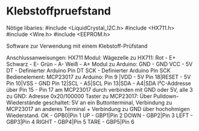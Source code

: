# Klebstoffpruefstand

  Nötige libaries:
    #include <LiquidCrystal_I2C.h>
    #include <HX711.h>
    #include <Wire.h>
    #include <EEPROM.h>

  Software zur Verwendung mit einem Klebstoff-Prüfstand
  
  
  Anschlussanweisungen:
     HX711 Modul:
       Wägezelle zu HX711:
         Rot     -   E+
         Schwarz -   E-
         Grün    -   A-
         Weiß    -   A+
       Modul zu Arduino:
         GND     -   GND
         VCC     -   5V
         DT      -   Definierter Arduino Pin DT
         SCK     -   Definierter Arduino Pin SCK
     Bedienelement:
       MCP23017 zu Arduino:
         Pin 9 |VDD    -   5V
         Pin 18|RESET  -   5V
         Pin 10|VSS    -   GND
         Pin 12|SCL    -   A5|SCL
         Pin 13|SDA    -   A4|SDA
         I²C-Addresse über Pin 15 - Pin 17 am MCP23017 durch verbinden mit GND oder 5V, alle 3 zu GND: Adresse 0x20/100000 
       Taster zu MCP23017:
         Über Pulldown-Wiederstände geschaltet: 5V an ein Buttonterminal, Verbindung zu MCP23017 an anderes Terminal + Verbindung zu  GND über hochohmigen Wiederstand.
         OK    -   GPB0|Pin 1
         UP    -   GBP1|Pin 2
         DOWN  -   GBP2|Pin 3
         LEFT  -   GBP3|Pin 4
         RIGHT -   GBP4|Pin 5
         TARE  -   GBP5|Pin 6
